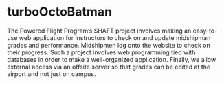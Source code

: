 # turboOctoBatman
The Powered Flight Program’s SHAFT project involves making an easy-to-use web application for instructors to check on and update midshipman grades and performance. Midshipmen log onto the website to check on their progress. Such a project involves web programming tied with databases in order to make a well-organized application. Finally, we allow external access via an offsite server so that grades can be edited at the airport and not just on campus.
